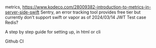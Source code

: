 
metrics, https://www.kodeco.com/28009382-introduction-to-metrics-in-server-side-swift
Sentry, an error tracking tool provides free tier but currently don't support swift or vapor as of 2024/03/14
JWT
Test case
Redis?

A step by step guide for setting up, in html or cli

Github CI
